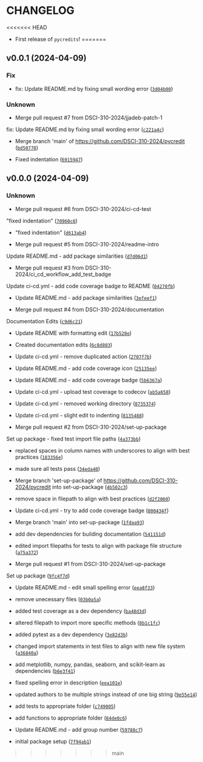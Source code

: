 # CHANGELOG



<<<<<<< HEAD
- First release of `pycredits`!
=======
## v0.0.1 (2024-04-09)

### Fix

* fix: Update README.md by fixing small wording error ([`3d04b00`](https://github.com/DSCI-310-2024/pycredit/commit/3d04b003afe7a555eb4029b775b005f8d3b04a30))

### Unknown

* Merge pull request #7 from DSCI-310-2024/jjadeb-patch-1

fix: Update README.md by fixing small wording error ([`c221a4c`](https://github.com/DSCI-310-2024/pycredit/commit/c221a4c4a7ec915f79e6a3a8a8b5496a1a01bad9))

* Merge branch &#39;main&#39; of https://github.com/DSCI-310-2024/pycredit ([`bd50778`](https://github.com/DSCI-310-2024/pycredit/commit/bd50778bc14baf16d82439cd8de27f22d230f357))

* Fixed indentation ([`6915947`](https://github.com/DSCI-310-2024/pycredit/commit/691594791eb7131d09e10def2e21e5db8d48e3b1))


## v0.0.0 (2024-04-09)

### Unknown

* Merge pull request #6 from DSCI-310-2024/ci-cd-test

&#34;fixed indentation&#34; ([`70960c6`](https://github.com/DSCI-310-2024/pycredit/commit/70960c6cd887c3fe50c38ea929496389503054f2))

* &#34;fixed indentation&#34; ([`d613ab4`](https://github.com/DSCI-310-2024/pycredit/commit/d613ab4dde31fb2e8cd8d6a9964cbb7efa20dc69))

* Merge pull request #5 from DSCI-310-2024/readme-intro

Update README.md - add package similarities ([`d7d06d1`](https://github.com/DSCI-310-2024/pycredit/commit/d7d06d1ab05f7edff19e072589a1e27f748dacf9))

* Merge pull request #3 from DSCI-310-2024/ci_cd_workflow_add_test_badge

Update ci-cd.yml - add code coverage badge to README ([`04270fb`](https://github.com/DSCI-310-2024/pycredit/commit/04270fb0692c6269a13ecf10eda1e77cfeb4310f))

* Update README.md - add package similarities ([`3efeef1`](https://github.com/DSCI-310-2024/pycredit/commit/3efeef121616f34a41000e5ec2e96cc0c1fd83d6))

* Merge pull request #4 from DSCI-310-2024/documentation

Documentation Edits ([`c9d6c21`](https://github.com/DSCI-310-2024/pycredit/commit/c9d6c2147a7d7f5419196c28b63dd0278dad1817))

* Update README with formatting edit ([`17b528e`](https://github.com/DSCI-310-2024/pycredit/commit/17b528ee37a6c1bd6899908ff15b939946fbe1b0))

* Created documentation edits ([`6c8d803`](https://github.com/DSCI-310-2024/pycredit/commit/6c8d803bb63ca87b5f795a1541a04b37a09a918b))

* Update ci-cd.yml - remove duplicated action ([`2707f7b`](https://github.com/DSCI-310-2024/pycredit/commit/2707f7b42cb9964263a06f52f12b743707cd22a9))

* Update README.md - add code coverage icon ([`25135ee`](https://github.com/DSCI-310-2024/pycredit/commit/25135ee8b7bf4a068f4c4b52343fa0cd6d1916bc))

* Update README.md - add code coverage badge ([`5b6367a`](https://github.com/DSCI-310-2024/pycredit/commit/5b6367a3807a2142f5ca34026f82abecc5182afd))

* Update ci-cd.yml - upload test coverage to codecov ([`ab5a658`](https://github.com/DSCI-310-2024/pycredit/commit/ab5a6585f554b14949ea725167dad48b3303dfd4))

* Update ci-cd.yml - removed working directory ([`8735374`](https://github.com/DSCI-310-2024/pycredit/commit/8735374022da0eb993257d08e9a5d65e00af5bd1))

* Update ci-cd.yml - slight edit to indenting ([`8135488`](https://github.com/DSCI-310-2024/pycredit/commit/81354885dc88e6919365c0815b1c4d1d1d2accb6))

* Merge pull request #2 from DSCI-310-2024/set-up-package

Set up package - fixed test import file paths ([`4a373bb`](https://github.com/DSCI-310-2024/pycredit/commit/4a373bb82ae565d67df63e34073de1379b2fde7f))

* replaced spaces in column names with underscores to align with best practices ([`183356e`](https://github.com/DSCI-310-2024/pycredit/commit/183356ea584bf3378056459b406d963f02f09e35))

* made sure all tests pass ([`34eda40`](https://github.com/DSCI-310-2024/pycredit/commit/34eda4061f84978e2867042bebc95b58f41e8f86))

* Merge branch &#39;set-up-package&#39; of https://github.com/DSCI-310-2024/pycredit into set-up-package ([`4b502c3`](https://github.com/DSCI-310-2024/pycredit/commit/4b502c3f640cc18f9258d6f6295b6c7797099d2f))

* remove space in filepath to align with best practices ([`d2f2060`](https://github.com/DSCI-310-2024/pycredit/commit/d2f206069b68a1df7522a8e49e8daa199d911409))

* Update ci-cd.yml - try to add code coverage badge ([`800434f`](https://github.com/DSCI-310-2024/pycredit/commit/800434f90d2bf23732b529c7d92347cc21b4f6c7))

* Merge branch &#39;main&#39; into set-up-package ([`1fdaa93`](https://github.com/DSCI-310-2024/pycredit/commit/1fdaa93aa02bc9ff354cb97f58abae23849d0a90))

* add dev dependencies for building documentation ([`541151d`](https://github.com/DSCI-310-2024/pycredit/commit/541151d8f53e84db8abe6570824e1e4d9cf10896))

* edited import filepaths for tests to align with package file structure ([`a75a372`](https://github.com/DSCI-310-2024/pycredit/commit/a75a3720e69ac7b4eec7d144bc19b32f915c15c6))

* Merge pull request #1 from DSCI-310-2024/set-up-package

Set up package ([`9fc4f7d`](https://github.com/DSCI-310-2024/pycredit/commit/9fc4f7dfdbf26eff5acb90ae5b40b667c73563b6))

* Update README.md - edit small spelling error ([`eea8f33`](https://github.com/DSCI-310-2024/pycredit/commit/eea8f3392f99f9242ff3b2438cd4083ee65d7aef))

* remove unecessary files ([`03b0a5a`](https://github.com/DSCI-310-2024/pycredit/commit/03b0a5a6afca22cad2b647136df53c35e4f67bbb))

* added test coverage as a dev dependency ([`ba48d3d`](https://github.com/DSCI-310-2024/pycredit/commit/ba48d3dcb65434a3e0aa5e1b5d21f57c192eea8d))

* altered filepath to import more specific methods ([`8b1c1fc`](https://github.com/DSCI-310-2024/pycredit/commit/8b1c1fc04d372042a5e1e64d351b0f404f87eb29))

* added pytest as a dev dependency ([`3e82d3b`](https://github.com/DSCI-310-2024/pycredit/commit/3e82d3b34d9b5fda3fab77e836a387a6b174ce61))

* changed import statements in test files to align with new file system ([`a36840a`](https://github.com/DSCI-310-2024/pycredit/commit/a36840a62ae804985a8d487f3e9d6e079de275d4))

* add metplotlib, numpy, pandas, seaborn, and scikit-learn as dependencies ([`b6e3f41`](https://github.com/DSCI-310-2024/pycredit/commit/b6e3f4173b6e7ce8bbf17e78b74d3491723b0bf5))

* fixed spelling error in description ([`eea101e`](https://github.com/DSCI-310-2024/pycredit/commit/eea101ea3d0cc1e2078d1ecc14e1bfb654cd78cc))

* updated authors to be multiple strings instead of one big string ([`9e55e14`](https://github.com/DSCI-310-2024/pycredit/commit/9e55e14a13813928a7cbc3a9a87c4ace0ce8911a))

* add tests to appropriate folder ([`c749005`](https://github.com/DSCI-310-2024/pycredit/commit/c7490059f8f8c4ebfdacad4e1007e505004478b8))

* add functions to appropriate folder ([`84de0c6`](https://github.com/DSCI-310-2024/pycredit/commit/84de0c608d07ffaefa382f19b75287e8b720c05d))

* Update README.md - add group number ([`59788c7`](https://github.com/DSCI-310-2024/pycredit/commit/59788c77e36b297a2cef6786933c0b567c06f076))

* initial package setup ([`7f94ab1`](https://github.com/DSCI-310-2024/pycredit/commit/7f94ab122104cb5705547dcf33d0398866299dcd))
>>>>>>> main
